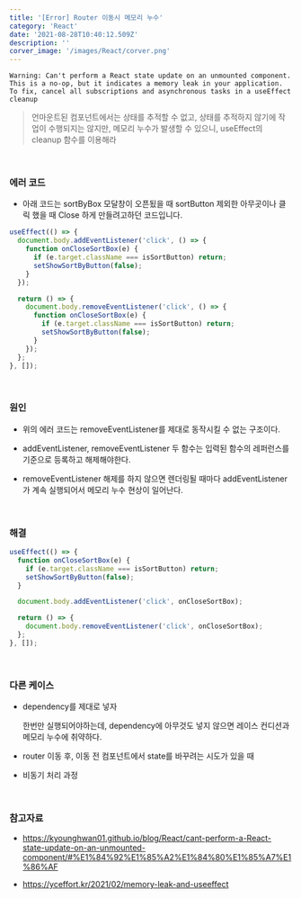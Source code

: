 ```yaml
---
title: '[Error] Router 이동시 메모리 누수'
category: 'React'
date: '2021-08-28T10:40:12.509Z'
description: ''
corver_image: '/images/React/corver.png'
---
```


```
Warning: Can't perform a React state update on an unmounted component.
This is a no-op, but it indicates a memory leak in your application.
To fix, cancel all subscriptions and asynchronous tasks in a useEffect cleanup
```

> 언마운트된 컴포넌트에서는 상태를 추적할 수 없고, 상태를 추적하지 않기에 작업이 수행되지는 않지만, 메모리 누수가 발생할 수 있으니, useEffect의 cleanup 함수를 이용해라

<br />

### 에러 코드

- 아래 코드는 sortByBox 모달창이 오픈됬을 때 sortButton 제외한 아무곳이나 클릭 했을 때 Close 하게 만들려고하던 코드입니다.

```jsx
useEffect(() => {
  document.body.addEventListener('click', () => {
    function onCloseSortBox(e) {
      if (e.target.className === isSortButton) return;
      setShowSortByButton(false);
    }
  });

  return () => {
    document.body.removeEventListener('click', () => {
      function onCloseSortBox(e) {
        if (e.target.className === isSortButton) return;
        setShowSortByButton(false);
      }
    });
  };
}, []);
```

<br />

### 원인

- 위의 에러 코드는 removeEventListener를 제대로 동작시킬 수 없는 구조이다.

- addEventListener, removeEventListener 두 함수는 입력된 함수의 레퍼런스를 기준으로 등록하고 해제해야한다.

- removeEventListener 해제를 하지 않으면 렌더링될 때마다 addEventListener가 계속 실행되어서 메모리 누수 현상이 일어난다.

<br />

### 해결

```jsx
useEffect(() => {
  function onCloseSortBox(e) {
    if (e.target.className === isSortButton) return;
    setShowSortByButton(false);
  }

  document.body.addEventListener('click', onCloseSortBox);

  return () => {
    document.body.removeEventListener('click', onCloseSortBox);
  };
}, []);
```

<br />

### 다른 케이스

- dependency를 제대로 넣자

  한번만 실행되어야하는데, dependency에 아무것도 넣지 않으면 레이스 컨디션과 메모리 누수에 취약하다.

- router 이동 후, 이동 전 컴포넌트에서 state를 바꾸려는 시도가 있을 때

- 비동기 처리 과정

<br />

### 참고자료

- https://kyounghwan01.github.io/blog/React/cant-perform-a-React-state-update-on-an-unmounted-component/#%E1%84%92%E1%85%A2%E1%84%80%E1%85%A7%E1%86%AF

- https://yceffort.kr/2021/02/memory-leak-and-useeffect
